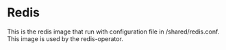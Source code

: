 # Redis

This is the redis image that run with configuration file in /shared/redis.conf.
This image is used by the redis-operator.

